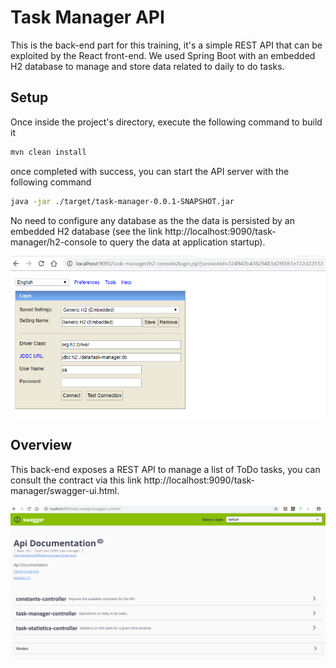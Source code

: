 # Task Manager API
This is the back-end part for this training, it's a simple REST API that can be exploited by the React front-end. We used Spring Boot with an embedded H2 database to manage and store data related to daily to do tasks.

## Setup
Once inside the project's directory, execute the following command to build it
``` Bash
mvn clean install
```
once completed with success, you can start the API server with the following command
``` Bash
java -jar ./target/task-manager-0.0.1-SNAPSHOT.jar
```
No need to configure any database as the the data is persisted by an embedded H2 database (see the link http://localhost:9090/task-manager/h2-console to query the data at application startup).

![alt text](./images/H2Console.png "H2 console")

## Overview
This back-end exposes a REST API to manage a list of ToDo tasks, you can consult the contract via this link http://localhost:9090/task-manager/swagger-ui.html.

![alt text](./images/swagger.png "Swagger")
